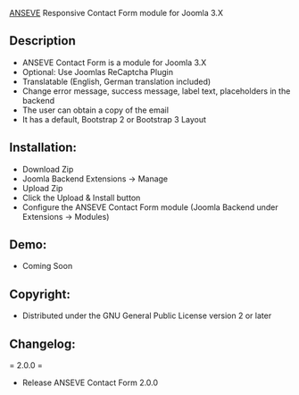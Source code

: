 [ANSEVE](http://anseve.de) Responsive Contact Form module for Joomla 3.X 

Description
---------------------
* ANSEVE Contact Form is a module for Joomla 3.X
* Optional: Use Joomlas ReCaptcha Plugin
* Translatable (English, German translation included)
* Change error message, success message, label text, placeholders in the backend
* The user can obtain a copy of the email
* It has a default, Bootstrap 2 or Bootstrap 3 Layout

Installation:
---------------------
* Download Zip
* Joomla Backend Extensions -> Manage
* Upload Zip
* Click the Upload & Install button
* Configure the ANSEVE Contact Form module (Joomla Backend under Extensions -> Modules)

Demo:
---------------------
* Coming Soon

Copyright:
---------------------
* Distributed under the GNU General Public License version 2 or later


Changelog:
---------------------
= 2.0.0 =
* Release ANSEVE Contact Form 2.0.0

